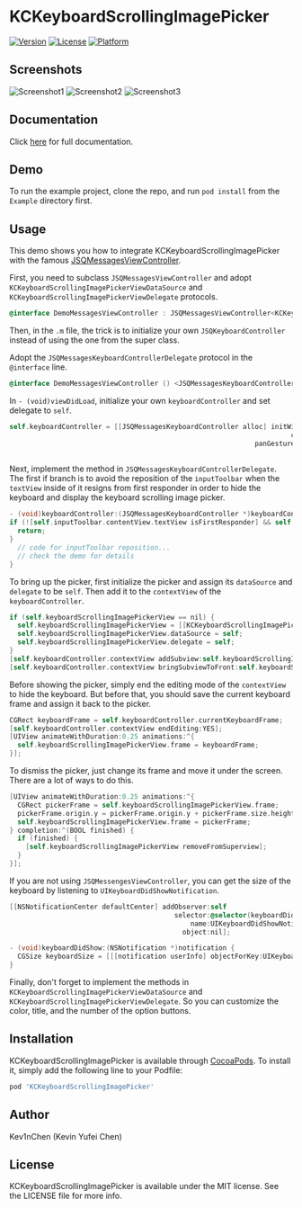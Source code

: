 # KCKeyboardScrollingImagePicker

[![Version](https://img.shields.io/cocoapods/v/KCKeyboardScrollingImagePicker.svg?style=flat)](http://cocoapods.org/pods/KCKeyboardScrollingImagePicker)
[![License](https://img.shields.io/cocoapods/l/KCKeyboardScrollingImagePicker.svg?style=flat)](http://cocoapods.org/pods/KCKeyboardScrollingImagePicker)
[![Platform](https://img.shields.io/cocoapods/p/KCKeyboardScrollingImagePicker.svg?style=flat)](http://cocoapods.org/pods/KCKeyboardScrollingImagePicker)

## Screenshots

![Screenshot1](https://raw.githubusercontent.com/Kev1nChen/KCKeyboardScrollingImagePicker/master/Screenshots/screenshot1.jpg)
![Screenshot2](https://raw.githubusercontent.com/Kev1nChen/KCKeyboardScrollingImagePicker/master/Screenshots/screenshot2.jpg)
![Screenshot3](https://raw.githubusercontent.com/Kev1nChen/KCKeyboardScrollingImagePicker/master/Screenshots/screenshot3.jpg)

## Documentation

Click [here](http://cocoadocs.org/docsets/KCKeyboardScrollingImagePicker) for full documentation. 

## Demo

To run the example project, clone the repo, and run `pod install` from the `Example` directory first.

## Usage

This demo shows you how to integrate KCKeyboardScrollingImagePicker with the famous [JSQMessagesViewController](https://github.com/jessesquires/JSQMessagesViewController). 

First, you need to subclass `JSQMessagesViewController` and adopt `KCKeyboardScrollingImagePickerViewDataSource` and `KCKeyboardScrollingImagePickerViewDelegate` protocols. 
````objective-c
@interface DemoMessagesViewController : JSQMessagesViewController<KCKeyboardScrollingImagePickerViewDataSource, KCKeyboardScrollingImagePickerViewDelegate>
````

Then, in the `.m` file, the trick is to initialize your own `JSQKeyboardController` instead of using the one from the super class. 

Adopt the `JSQMessagesKeyboardControllerDelegate` protocol in the `@interface` line.
````objective-c
@interface DemoMessagesViewController () <JSQMessagesKeyboardControllerDelegate>
````
In `- (void)viewDidLoad`, initialize your own `keyboardController` and set delegate to `self`.
````objective-c
self.keyboardController = [[JSQMessagesKeyboardController alloc] initWithTextView:self.inputToolbar.contentView.textView 
                                                                      contextView:self.view
                                                             panGestureRecognizer:self.collectionView.panGestureRecognizer
                                                                         delegate:self];
````
Next, implement the method in `JSQMessagesKeyboardControllerDelegate`. The first if branch is to avoid the reposition of the `inputToolbar` when the `textView` inside of it resigns from first responder in order to hide the keyboard and display the keyboard scrolling image picker.
````objective-c
- (void)keyboardController:(JSQMessagesKeyboardController *)keyboardController keyboardDidChangeFrame:(CGRect)keyboardFrame {
if (![self.inputToolbar.contentView.textView isFirstResponder] && self.toolbarBottomLayoutGuide.constant == 0.0f) {
  return;
}
  // code for inputToolbar reposition... 
  // check the demo for details
}
````
To bring up the picker, first initialize the picker and assign its `dataSource` and `delegate` to be `self`. Then add it to the `contextView` of the `keyboardController`.
````objective-c
if (self.keyboardScrollingImagePickerView == nil) {
  self.keyboardScrollingImagePickerView = [[KCKeyboardScrollingImagePickerView alloc] init];
  self.keyboardScrollingImagePickerView.dataSource = self;
  self.keyboardScrollingImagePickerView.delegate = self;
}
[self.keyboardController.contextView addSubview:self.keyboardScrollingImagePickerView];
[self.keyboardController.contextView bringSubviewToFront:self.keyboardScrollingImagePickerView];
````
Before showing the picker, simply end the editing mode of the `contextView` to hide the keyboard. But before that, you should save the current keyboard frame and assign it back to the picker. 
````objective-c
CGRect keyboardFrame = self.keyboardController.currentKeyboardFrame;
[self.keyboardController.contextView endEditing:YES];
[UIView animateWithDuration:0.25 animations:^{
  self.keyboardScrollingImagePickerView.frame = keyboardFrame;
}];
````
To dismiss the picker, just change its frame and move it under the screen. There are a lot of ways to do this.
````objective-c
[UIView animateWithDuration:0.25 animations:^{
  CGRect pickerFrame = self.keyboardScrollingImagePickerView.frame;
  pickerFrame.origin.y = pickerFrame.origin.y + pickerFrame.size.height;
  self.keyboardScrollingImagePickerView.frame = pickerFrame;
} completion:^(BOOL finished) {
  if (finished) {
    [self.keyboardScrollingImagePickerView removeFromSuperview];
  }
}]; 
````

If you are not using `JSQMessengesViewController`, you can get the size of the keyboard by listening to `UIKeyboardDidShowNotification`.
````objective-c
[[NSNotificationCenter defaultCenter] addObserver:self
                                         selector:@selector(keyboardDidShow:)
                                             name:UIKeyboardDidShowNotification
                                           object:nil];

- (void)keyboardDidShow:(NSNotification *)notification {
  CGSize keyboardSize = [[[notification userInfo] objectForKey:UIKeyboardFrameBeginUserInfoKey] CGRectValue].size;
}
````

Finally, don't forget to implement the methods in `KCKeyboardScrollingImagePickerViewDataSource` and `KCKeyboardScrollingImagePickerViewDelegate`. So you can customize the color, title, and the number of the option buttons. 

## Installation

KCKeyboardScrollingImagePicker is available through [CocoaPods](http://cocoapods.org). To install
it, simply add the following line to your Podfile:

````ruby
pod 'KCKeyboardScrollingImagePicker'
````

## Author

Kev1nChen (Kevin Yufei Chen)

## License

KCKeyboardScrollingImagePicker is available under the MIT license. See the LICENSE file for more info.
